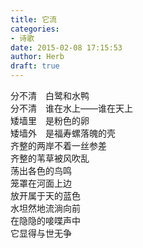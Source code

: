 ```yaml
---  
title: 它流  
categories:  
- 诗歌  
date: 2015-02-08 17:15:53  
author: Herb  
draft: true
---  
```

分不清　白鹭和水鸭  
分不清　谁在水上——谁在天上  
矮墙里　是粉色的卵  
矮墙外　是福寿螺落魄的壳    
齐整的两岸不着一丝参差  
齐整的苇草被风吹乱  
荡出各色的鸟鸣  
笼罩在河面上边    
放开属于天的蓝色  
水坦然地流淌向前  
在隐隐的唼喋声中  
它显得与世无争